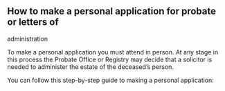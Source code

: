 ##  How to make a personal application for probate or letters of
administration

To make a personal application you must attend in person. At any stage in this
process the Probate Office or Registry may decide that a solicitor is needed
to administer the estate of the deceased’s person.

You can follow this step-by-step guide to making a personal application:
